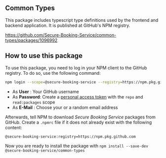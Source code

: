 ## Common Types
This package includes typescript type definitions used by the frontend and backend application. It is published at GitHub's NPM registry. 

https://github.com/Secure-Booking-Service/common-types/packages/1096992

## How to use this package
To use this package, you need to log in your NPM client to the GitHub registry. To do so, use the following command:

```sh
npm login --scope=@secure-booking-service --registry=https://npm.pkg.github.com
```

* As **User**    : Your GitHub username
* As **Password**: Create a [personal access token](https://github.com/settings/tokens) with the `repo` and `read:packages` scope
* As **E-Mail**  : Choose your or a random email address

Afterwards, tell NPM to download *Secure Booking Service* packages from GitHub. Create a `.npmrc` file if it does not already exist with the following content:

```
@secure-booking-service:registry=https://npm.pkg.github.com
```

Now you are ready to install the package with `npm install --save-dev @secure-booking-service/common-types`
